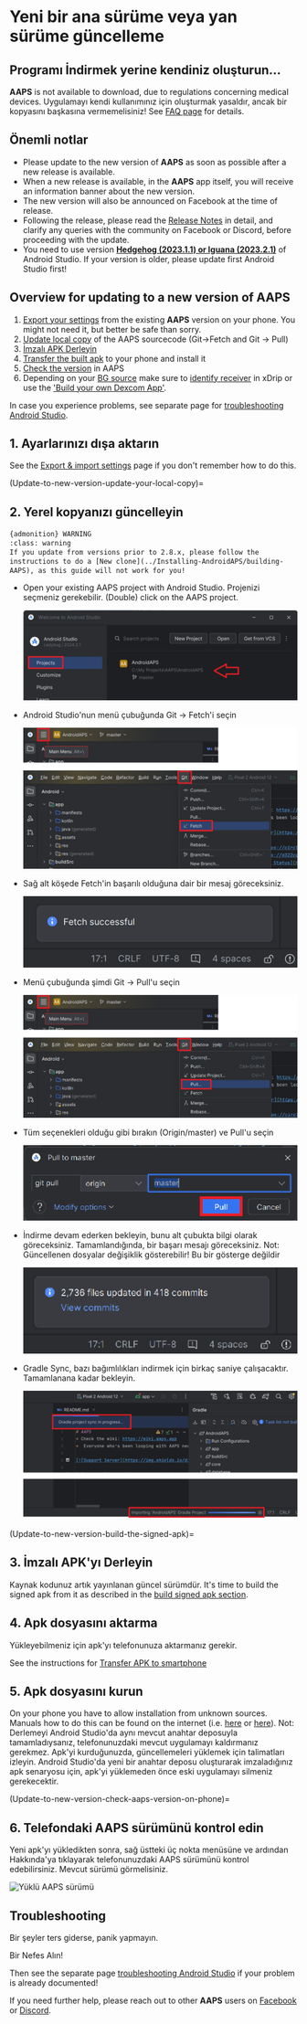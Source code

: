 # Yeni bir ana sürüme veya yan sürüme güncelleme

## Programı İndirmek yerine kendiniz oluşturun...

**AAPS** is not available to download, due to regulations concerning medical devices. Uygulamayı kendi kullanımınız için oluşturmak yasaldır, ancak bir kopyasını başkasına vermemelisiniz! See [FAQ page](../UsefulLinks/FAQ.md) for details.

## Önemli notlar

* Please update to the new version of **AAPS** as soon as possible after a new release is available.
* When a new release is available, in the **AAPS** app itself, you will receive an information banner about the new version.
* The new version will also be announced on Facebook at the time of release.
* Following the release, please read the [Release Notes](ReleaseNotes.md) in detail, and clarify any queries with the community on Facebook or Discord, before proceeding with the update.
* You need to use version **[Hedgehog (2023.1.1) or Iguana (2023.2.1)](https://developer.android.com/studio/)** of Android Studio. If your version is older, please update first Android Studio first! 

## Overview for updating to a new version of AAPS

1. [Export your settings](ExportImportSettings.md) from the existing **AAPS** version on your phone. You might not need it, but better be safe than sorry.
2. [Update local copy](#2-update-your-local-copy) of the AAPS sourcecode (Git->Fetch and Git -> Pull)
3. [İmzalı APK Derleyin](#3-build-the-signed-apk)
4. [Transfer the built apk](#4-transfer-the-apk) to your phone and install it
5. [Check the version](#6-check-aaps-version-on-phone) in AAPS
6. Depending on your [BG source](../Getting-Started/CompatiblesCgms.md) make sure to [identify receiver](#xdrip-identify-receiver) in xDrip or use the ['Build your own Dexcom App'](#DexcomG6-if-using-g6-with-build-your-own-dexcom-app).

In case you experience problems, see separate page for [troubleshooting Android Studio](../GettingHelp/TroubleshootingAndroidStudio).

## 1. Ayarlarınızı dışa aktarın

See the [Export & import settings](ExportImportSettings.md) page if you don't remember how to do this.

(Update-to-new-version-update-your-local-copy)=

## 2. Yerel kopyanızı güncelleyin

    {admonition} WARNING
    :class: warning
    If you update from versions prior to 2.8.x, please follow the instructions to do a [New clone](../Installing-AndroidAPS/building-AAPS), as this guide will not work for you!

* Open your existing AAPS project with Android Studio. Projenizi seçmeniz gerekebilir. (Double) click on the AAPS project.
    
    ![Android Studio - Proje Seç](../images/update/01_ProjectSelection.png)

* Android Studio'nun menü çubuğunda Git -> Fetch'i seçin
    
    ![Android Studio Menüsü - Git - Fetch](../images/update/02_GitFetch.png)

* Sağ alt köşede Fetch'in başarılı olduğuna dair bir mesaj göreceksiniz.
    
    ![Android Studio Menüsü - Git - Fetch başarılı](../images/update/03_GitFetchSuccessful.png)

* Menü çubuğunda şimdi Git -> Pull'u seçin
    
    ![Android Studio Menüsü - Git - Pull](../images/update/04_GitPull.png)

* Tüm seçenekleri olduğu gibi bırakın (Origin/master) ve Pull'u seçin
    
    ![Android Studio - Git - Pull iletişim kutusu](../images/update/05_GitPullOptions.png)

* İndirme devam ederken bekleyin, bunu alt çubukta bilgi olarak göreceksiniz. Tamamlandığında, bir başarı mesajı göreceksiniz. Not: Güncellenen dosyalar değişiklik gösterebilir! Bu bir gösterge değildir
    
    ![Android Studio - Git - Pull başarılı](../images/update/06_GitPullSuccess.png)

* Gradle Sync, bazı bağımlılıkları indirmek için birkaç saniye çalışacaktır. Tamamlanana kadar bekleyin.
    
    ![Android Studio - Gradle Sync](../images/studioSetup/40_BackgroundTasks.png)

(Update-to-new-version-build-the-signed-apk)=

## 3. İmzalı APK'yı Derleyin

Kaynak kodunuz artık yayınlanan güncel sürümdür. It's time to build the signed apk from it as described in the [build signed apk section](#Building-APK-generate-signed-apk).

## 4. Apk dosyasını aktarma

Yükleyebilmeniz için apk'yı telefonunuza aktarmanız gerekir.

See the instructions for [Transfer APK to smartphone](../SettingUpAaps/TransferringAndInstallingAaps.md)

## 5. Apk dosyasını kurun

On your phone you have to allow installation from unknown sources. Manuals how to do this can be found on the internet (i.e. [here](https://www.expressvpn.com/de/support/vpn-setup/enable-apk-installs-android/) or [here](https://www.androidcentral.com/unknown-sources)). Not: Derlemeyi Android Studio'da aynı mevcut anahtar deposuyla tamamladıysanız, telefonunuzdaki mevcut uygulamayı kaldırmanız gerekmez. Apk'yi kurduğunuzda, güncellemeleri yüklemek için talimatları izleyin. Android Studio'da yeni bir anahtar deposu oluşturarak imzaladığınız apk senaryosu için, apk'yi yüklemeden önce eski uygulamayı silmeniz gerekecektir.

(Update-to-new-version-check-aaps-version-on-phone)=

## 6. Telefondaki AAPS sürümünü kontrol edin

Yeni apk'yı yükledikten sonra, sağ üstteki üç nokta menüsüne ve ardından Hakkında'ya tıklayarak telefonunuzdaki AAPS sürümünü kontrol edebilirsiniz. Mevcut sürümü görmelisiniz.

![Yüklü AAPS sürümü](../images/Update_VersionCheck282.png)

## Troubleshooting

Bir şeyler ters giderse, panik yapmayın.

Bir Nefes Alın!

Then see the separate page [troubleshooting Android Studio](../GettingHelp/TroubleshootingAndroidStudio) if your problem is already documented!

If you need further help, please reach out to other **AAPS** users on [Facebook](https://www.facebook.com/groups/AndroidAPSUsers) or [Discord](https://discord.gg/4fQUWHZ4Mw).